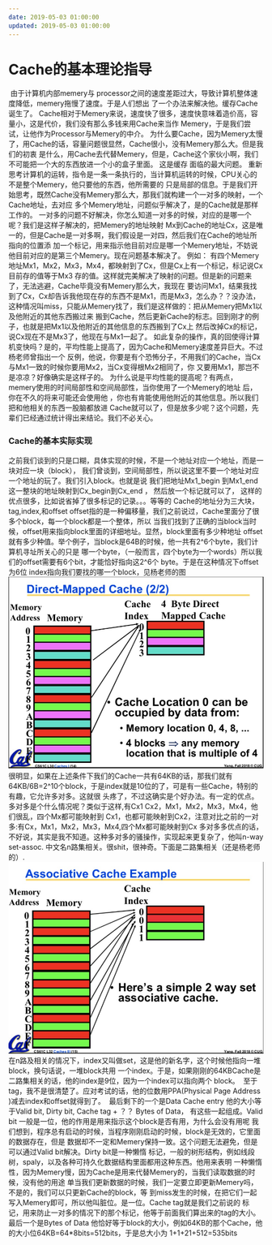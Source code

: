 ```yaml
---
date: 2019-05-03 01:00:00
updated: 2019-05-03 01:00:00
---
```

# Cache的基本理论指导

​     由于计算机内部memery与 processor之间的速度差距过大，导致计算机整体速度降低，memery拖慢了速度。于是人们想出 了一个办法来解决他。缓存Cache诞生了。 
​     Cache相对于Memery来说，速度快了很多，速度快意味着造价高，容量小，这是代价，我们没有那么多钱来用Cache来当作 Memery，于是我们尝试，让他作为Processor与Memery的中介。 
​     为什么要Cache，因为Memery太慢了，用Cache的话，容量问题很显然，Cache很小，没有Memery那么大。但是我们的初衷 是什么，用Cache去代替Memery，但是，Cache这个家伙小啊，我们不可能把一个大的东西放进一个小的盒子里面。 这是缓存 面临的最大问题。 
​     重新思考计算机的运转，指令是一条一条执行的，当计算机运转的时候，CPU关心的不是整个Memery，他只要他的东西，他所需要的 只是局部的信息。于是我们开始思考，既然Cache没有Memery那么大，那我们就构建一个一对多的映射，一个Cache地址，去对应 多个Memery地址，问题似乎解决了，是的Cache就是那样工作的。 
​     一对多的问题不好解决，你怎么知道一对多的时候，对应的是哪一个呢？我们是这样子解决的，把Memery的地址映射 Mx到Cache的地址Cx，这是唯一的，但是Cache是一对多啊，我们假设是一对四，然后我们在Cache的地址所指向的位置添 加一个标记，用来指示他目前对应是哪一个Memery地址，不妨说他目前对应的是第三个Memery。现在问题基本解决了。 例如： 
​     有四个Memery地址Mx1，Mx2，Mx3，Mx4，都映射到了Cx，但是Cx上有一个标记，标记说Cx目前存的值等于Mx3 存的值。这样就完美解决了映射的问题。但是新的问题来了，无法逃避，Cache毕竟没有Memery那么大，我现在 要访问Mx1，结果我找到了Cx，Cx却告诉我他现在存的东西不是Mx1，而是Mx3，怎么办？？ 
​     没办法，这种情况叫miss，只能从Memery找了，我们是这样做的：把从Memery把Mx1以及他附近的其他东西搬过来 搬到Cache，然后更新Cache的标志。回到刚才的例子，也就是把Mx1以及他附近的其他信息的东西搬到了Cx上 然后改掉Cx的标记，说Cx现在不是Mx3了，他现在与Mx1一起了。 
​     如此复杂的操作，真的回使得计算机变快吗？是的，平均性能上提高了，因为Cache和Memery速度差异巨大。不过杨老师曾指出一个 反例，他说，你要是有个恐怖分子，不用我们的Cache，当Cx与Mx1一致的时候你要用Mx2，当Cx变得根Mx2相同了，你 又要用Mx1，那岂不是凉凉？好像确实是这样子的。 
​     为什么说是平均性能的提高呢？有两点，memery使用的时间局部性和空间局部性，当你使用了一个Memery的地址 后，你在不久的将来可能还会使用他 ，你也有肯能使用他附近的其他信息。所以我们把和他相关的东西一股脑都放进 Cache就可以了，但是放多少呢？这个问题，先辈们已经通过统计得出来结论。我们不必关心。 

### Cache的基本实际实现

​     之前我们谈到的只是口糊，具体实现的时候，不是一个地址对应一个地址，而是一块对应一块（block）， 我们曾谈到，空间局部性，所以说这里不要一个地址对应一个地址的玩了。我们引入block。也就是说 我们把地址Mx1_begin 到Mx1_end这一整块的地址映射到Cx_begin到Cx_end ， 然后放一个标记就可以了， 这样的优点很多，比如说省掉了很多标记的记录。。。等等的 
​     Cache的地址分为三大块，tag,index,和offset 
​     offset指的是一种偏移量，我们之前说过，Cache里面分了很多个block，每一个block都是一个整体，所以 当我们找到了正确的当block当时候，offset用来指向block里面的详细地址。显然，block里面有多少种地址 offset就有多少种值。举个例子，当block是64B的时候，他一共有2^6个byte，我们计算机寻址所关心的只是 哪一个byte，（一般而言，四个byte为一个words）所以我们的offset需要有6个bit，才能恰好指向这2^6个 byte。于是在这种情况下offset为6位 
​     index指向我们要找的哪一个block，见杨老师的图 
![](image-2019-05-03-01.00.00.000.png)
​     很明显，如果在上述条件下我们的Cache一共有64KB的话，那我们就有 64KB/6B=2^10个block，于是index就是10位的了，可是有一些Cache，特别的有趣，它允许多对多。这就很 头疼了，不过这确实是个好办法。有一定的优点。      多对多是个什么情况呢？类似于这样,有Cx1 Cx2，Mx1，Mx2，Mx3，Mx4，他们很乱，四个Mx都可能映射到 Cx1，也都可能映射到Cx2，注意对比之前的一对多:有Cx，Mx1，Mx2，Mx3，Mx4,四个Mx都可能映射到Cx 多对多多优点的话，不好说，其实是我不知道。这种多对多的骚操作，实现起来更复杂了，他叫n-way set-assoc. 中文名n路集相关。很shit，很神奇。下面是二路集相关（还是杨老师的）. 
![](image-2019-05-03-01.00.00.001.png)
​     在n路及相关的情况下，index又叫做set，这是他的新名字，这个时候他指向一堆block，换句话说，一堆block共用 一个index。于是，如果刚刚的64KBCache是二路集相关的话，他的index是9位，因为一个index可以指向两个 block。 
​     至于tag，我不是很清楚了。应对考试的话，他的位数用PPA(Physical Page Address )减去index和offset就得到了。 
​     最后剩下的一个是Data Cache entry 他的大小等于Valid bit, Dirty bit, Cache tag + ？？ Bytes of Data， 有这些一起组成。Valid bit 一般是一位，他的作用是用来指示这个block是否有用，为什么会没有用呢 我们想到，程序总有启动的时候，当程序刚刚启动的时候，block是无效的，它里面的数据存在，但是 数据却不一定和Memery保持一致。这个问题无法避免，但是可以通过Valid bit解决。Dirty bit是一种懒惰 标记，一般的树形结构，例如线段树，spaly，以及各种可持久化数据结构里面都用这种东西。他用来表明 一种懒惰性，因为Memery慢，因为Cache是用来代替Memery的，当我们读取数据的时候，没有他的用途 单当我们更新数据的时候，我们一定要立即更新Memery吗，不是的，我们可以只更新Cache的block，等 到miss发生的时候，在把它们一起写入Memery即可，所以他叫脏位。是一位。Cache tag就是我们之前说的 标记，用来防止一对多的情况下的那个标记，他等于前面我们算出来的tag的大小。最后一个是Bytes of Data 他恰好等于block的大小，例如64KB的那个Cache，他的大小位64KB=64*8bits=512bits，于是总大小为 1+1+21+512=535bits 